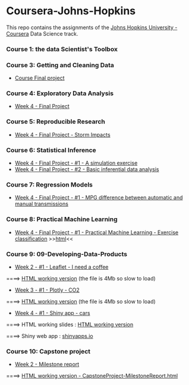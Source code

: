 # Coursera-Johns-Hopkins

This repo contains the assignments of the [Johns Hopkins University - Coursera](https://www.coursera.org/jhu) Data Science track.
<br/>

### Course 1: the data Scientist's Toolbox 

### Course 3: Getting and Cleaning Data

- [Course Final project](03-Getting-and-Cleaning-Data)

### Course 4: Exploratory Data Analysis

- [Week 4 - Final Project](04-Exploratory-Data-Analysis-Week4-Project)

### Course 5: Reproducible Research

- [Week 4 - Final Project - Storm Impacts](05-Reproducible-Research-Week4b-Project2-Storm)

### Course 6: Statistical Inference

- [Week 4 - Final Project - #1 - A simulation exercise](06-Statistical-Inference)
- [Week 4 - Final Project - #2 - Basic inferential data analysis](06-Statistical-Inference)

### Course 7:  Regression Models

- [Week 4 - Final Project - #1 - MPG difference between automatic and manual transmissions](07-Regression-Models)

### Course 8:  Practical Machine Learning

- [Week 4 - Final Project - #1 - Practical Machine Learning - Exercise classification](08-Practical-Machine-Learning)  >>[html](http://htmlpreview.github.io/?https://github.com/chris-FR-GitHub/Coursera-Johns-Hopkins/blob/master/08-Practical-Machine-Learning/PracticalML-1-pml.html)<<

### Course 9:  09-Developing-Data-Products

- [Week 2 - #1 - Leaflet - I need a coffee](09-Developing-Data-Products/Week2)

====>  [HTML working version](https://chris-fr-github.github.io/Coursera-Johns-Hopkins/09-W2/DevDataProducts-PRJ-1-Leaflet.html)    (the file is 4Mb so slow to load)

- [Week 3 - #1 - Plotly - CO2](09-Developing-Data-Products/Week3)

====>  [HTML working version](https://chris-fr-github.github.io/Coursera-Johns-Hopkins/09-W3/DevDataProducts-PRJ-2-Plotly.html)    (the file is 4Mb so slow to load)

- [Week 4 - #1 - Shiny app - cars](09-Developing-Data-Products/Week4)

====>  HTML working slides : [HTML working version](https://chris-fr-github.github.io/Coursera-Johns-Hopkins/09-W4/DevDataPrd-Week4-Slides.html)    

====>  Shiny web app :  [shinyapps.io](https://chris-fr-github.shinyapps.io/DevDataPrd-Week4-ShinyWebApp/)    

### Course 10:  Capstone project

- [Week 2 - Milestone report](10-Capstone-Project/Milestone)

====>  [HTML working version - CapstoneProject-MilestoneReport.html](https://chris-fr-github.github.io/Coursera-Johns-Hopkins/10-W2/CapstoneProject-MilestoneReport.html)


